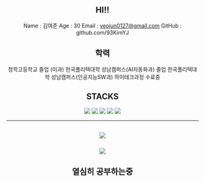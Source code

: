 <div align=center>
  
## HI!!

 Name : 김여준
 Age  : 30
 Email : yeojun0127@gmail.com
 GitHub : github.com/93KimYJ

## 학력
 청학고등학교 졸업 (이과)
 한국폴리텍대학 성남캠퍼스(AI자동화과) 졸업
 한국폴리텍대학 성남캠퍼스(인공지능SW과) 하이테크과정 수료중

## STACKS
<img src="https://img.shields.io/badge/python-3776AB?style=for-the-badge&logo=python&logoColor=white"> <img src="https://img.shields.io/badge/github-181717?style=for-the-badge&logo=github&logoColor=white"> <img src="https://img.shields.io/badge/git-F05032?style=for-the-badge&logo=git&logoColor=white"> <img src="https://img.shields.io/badge/numpy-013243?style=for-the-badge&logo=numpy&logoColor=white"> <img src="https://img.shields.io/badge/JAVA-007396?style=for-the-badge&logo=java&logoColor=white">
  
---
<img src="https://github-readme-stats.vercel.app/api/top-langs/?username=93KimYJ&layout=compact"><br><br>
<img src="https://github-readme-stats.vercel.app/api?username=93KimYJ&show_icons=true">
---
## 열심히 공부하는중

  </div>
